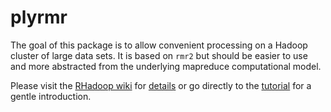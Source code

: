 



# plyrmr

The goal of this package is to allow convenient processing on a Hadoop cluster of large data sets. It is based on `rmr2` but should be easier to use and more abstracted from the underlying mapreduce computational model. 

Please visit the [RHadoop wiki](http://github.com/RevolutionAnalytics/RHadoop/wiki) for [details](http://github.com/RevolutionAnalytics/RHadoop/wiki/plyrmr) or go directly to the [tutorial](docs/tutorial.md) for a gentle introduction.



